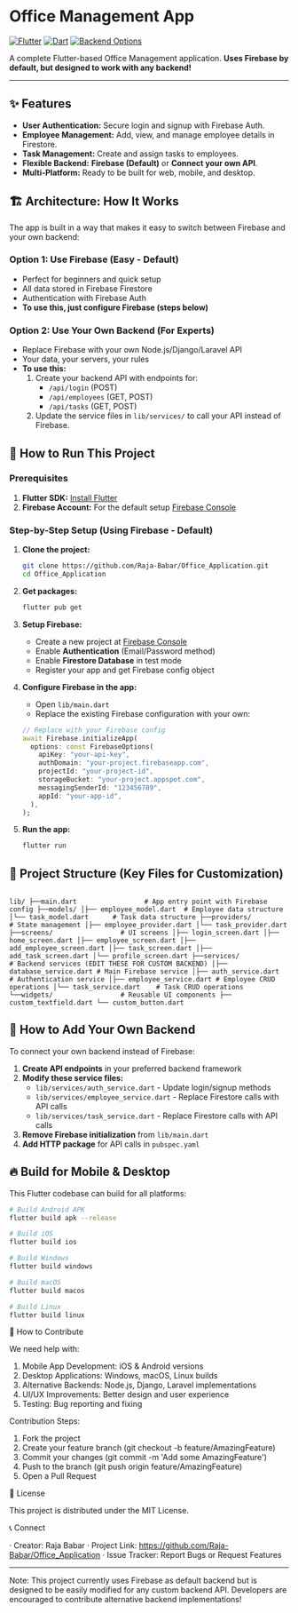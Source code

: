 # Office Management App

[![Flutter](https://img.shields.io/badge/Flutter-3.10.0-blue.svg)](https://flutter.dev)
[![Dart](https://img.shields.io/badge/Dart-2.15.0-blue.svg)](https://dart.dev)
[![Backend Options](https://img.shields.io/badge/Backend-Firebase_or_Self--Hosted-orange.svg)](https://github.com/Raja-Babar/Office_Application)

A complete Flutter-based Office Management application. **Uses Firebase by default, but designed to work with any backend!**

---

## ✨ Features

*   **User Authentication:** Secure login and signup with Firebase Auth.
*   **Employee Management:** Add, view, and manage employee details in Firestore.
*   **Task Management:** Create and assign tasks to employees.
*   **Flexible Backend:** **Firebase (Default)** or **Connect your own API**.
*   **Multi-Platform:** Ready to be built for web, mobile, and desktop.

## 🏗️ Architecture: How It Works

The app is built in a way that makes it easy to switch between Firebase and your own backend:

### Option 1: Use Firebase (Easy - Default)
*   Perfect for beginners and quick setup
*   All data stored in Firebase Firestore
*   Authentication with Firebase Auth
*   **To use this, just configure Firebase (steps below)**

### Option 2: Use Your Own Backend (For Experts)
*   Replace Firebase with your own Node.js/Django/Laravel API
*   Your data, your servers, your rules
*   **To use this:**
    1.  Create your backend API with endpoints for:
        *   `/api/login` (POST)
        *   `/api/employees` (GET, POST)
        *   `/api/tasks` (GET, POST)
    2.  Update the service files in `lib/services/` to call your API instead of Firebase.

## 🚀 How to Run This Project

### Prerequisites
1.  **Flutter SDK:** [Install Flutter](https://flutter.dev/docs/get-started/install)
2.  **Firebase Account:** For the default setup [Firebase Console](https://console.firebase.google.com/)

### Step-by-Step Setup (Using Firebase - Default)

1.  **Clone the project:**
    ```bash
    git clone https://github.com/Raja-Babar/Office_Application.git
    cd Office_Application
    ```

2.  **Get packages:**
    ```bash
    flutter pub get
    ```

3.  **Setup Firebase:**
    *   Create a new project at [Firebase Console](https://console.firebase.google.com/)
    *   Enable **Authentication** (Email/Password method)
    *   Enable **Firestore Database** in test mode
    *   Register your app and get Firebase config object

4.  **Configure Firebase in the app:**
    *   Open `lib/main.dart`
    *   Replace the existing Firebase configuration with your own:
    ```dart
    // Replace with your Firebase config
    await Firebase.initializeApp(
      options: const FirebaseOptions(
        apiKey: "your-api-key",
        authDomain: "your-project.firebaseapp.com",
        projectId: "your-project-id",
        storageBucket: "your-project.appspot.com",
        messagingSenderId: "123456789",
        appId: "your-app-id",
      ),
    );
    ```

5.  **Run the app:**
    ```bash
    flutter run
    ```

## 📁 Project Structure (Key Files for Customization)

```

lib/ ├──main.dart                 # App entry point with Firebase config ├──models/ │├── employee_model.dart  # Employee data structure │└── task_model.dart      # Task data structure ├──providers/               # State management │├── employee_provider.dart │└── task_provider.dart ├──screens/                 # UI screens │├── login_screen.dart │├── home_screen.dart │├── employee_screen.dart │├── add_employee_screen.dart │├── task_screen.dart │├── add_task_screen.dart │└── profile_screen.dart ├──services/                # Backend services (EDIT THESE FOR CUSTOM BACKEND) │├── database_service.dart # Main Firebase service │├── auth_service.dart    # Authentication service │├── employee_service.dart # Employee CRUD operations │└── task_service.dart    # Task CRUD operations └──widgets/                 # Reusable UI components ├── custom_textfield.dart └── custom_button.dart

```

## 🎯 How to Add Your Own Backend

To connect your own backend instead of Firebase:

1.  **Create API endpoints** in your preferred backend framework
2.  **Modify these service files:**
    *   `lib/services/auth_service.dart` - Update login/signup methods
    *   `lib/services/employee_service.dart` - Replace Firestore calls with API calls
    *   `lib/services/task_service.dart` - Replace Firestore calls with API calls
3.  **Remove Firebase initialization** from `lib/main.dart`
4.  **Add HTTP package** for API calls in `pubspec.yaml`

## 🔥 Build for Mobile & Desktop

This Flutter codebase can build for all platforms:

```bash
# Build Android APK
flutter build apk --release

# Build iOS
flutter build ios

# Build Windows
flutter build windows

# Build macOS
flutter build macos

# Build Linux
flutter build linux
```

🤝 How to Contribute

We need help with:

1. Mobile App Development: iOS & Android versions
2. Desktop Applications: Windows, macOS, Linux builds
3. Alternative Backends: Node.js, Django, Laravel implementations
4. UI/UX Improvements: Better design and user experience
5. Testing: Bug reporting and fixing

Contribution Steps:

1. Fork the project
2. Create your feature branch (git checkout -b feature/AmazingFeature)
3. Commit your changes (git commit -m 'Add some AmazingFeature')
4. Push to the branch (git push origin feature/AmazingFeature)
5. Open a Pull Request

📜 License

This project is distributed under the MIT License.

📞 Connect

· Creator: Raja Babar
· Project Link: https://github.com/Raja-Babar/Office_Application
· Issue Tracker: Report Bugs or Request Features

---

Note: This project currently uses Firebase as default backend but is designed to be easily modified for any custom backend API. Developers are encouraged to contribute alternative backend implementations!